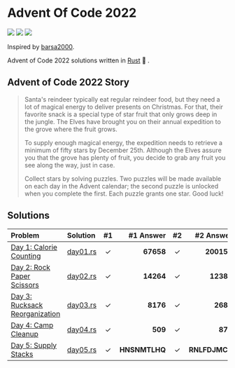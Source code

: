 # Advent Of Code 2022

![](https://img.shields.io/badge/day%20📅-5-blue)
![](https://img.shields.io/badge/stars%20⭐-8-yellow)
![](https://img.shields.io/badge/days%20completed-4-red)

Inspired by [barsa2000](https://github.com/barsa2000/AOC2022).

Advent of Code 2022 solutions written in [Rust](https://www.rust-lang.org/) :crab: .

## Advent of Code 2022 Story

> Santa's reindeer typically eat regular reindeer food, but they need a lot of magical energy to deliver presents on Christmas. For that, their favorite snack is a special type of star fruit that only grows deep in the jungle. The Elves have brought you on their annual expedition to the grove where the fruit grows.
>
> To supply enough magical energy, the expedition needs to retrieve a minimum of fifty stars by December 25th. Although the Elves assure you that the grove has plenty of fruit, you decide to grab any fruit you see along the way, just in case.
>
> Collect stars by solving puzzles. Two puzzles will be made available on each day in the Advent calendar; the second puzzle is unlocked when you complete the first. Each puzzle grants one star. Good luck!

## Solutions

| Problem                                                               | Solution                 |  #1   |     #1 Answer |  #2   |     #2 Answer |
| :-------------------------------------------------------------------- | :----------------------- | :---: | ------------: | :---: | ------------: |
| [Day 1: Calorie Counting](https://adventofcode.com/2022/day/1)        | [day01.rs](src/day01.rs) |   ✓   |     **67658** |   ✓   |    **200158** |
| [Day 2: Rock Paper Scissors](https://adventofcode.com/2022/day/2)     | [day02.rs](src/day02.rs) |   ✓   |     **14264** |   ✓   |     **12382** |
| [Day 3: Rucksack Reorganization](https://adventofcode.com/2022/day/3) | [day03.rs](src/day03.rs) |   ✓   |      **8176** |   ✓   |      **2689** |
| [Day 4: Camp Cleanup](https://adventofcode.com/2022/day/4)            | [day04.rs](src/day04.rs) |   ✓   |       **509** |   ✓   |       **870** |
| [Day 5: Supply Stacks](https://adventofcode.com/2022/day/5)           | [day05.rs](src/day05.rs) |   ✓   | **HNSNMTLHQ** |   ✓   | **RNLFDJMCT** |
